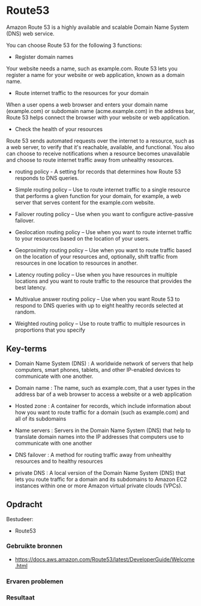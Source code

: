 # Route53
Amazon Route 53 is a highly available and scalable Domain Name System (DNS) web service. 

You can choose Route 53 for the following 3 functions:

- Register domain names

Your website needs a name, such as example.com. Route 53 lets you register a name for your website or web application, known as a domain name.

- Route internet traffic to the resources for your domain

When a user opens a web browser and enters your domain name (example.com) or subdomain name (acme.example.com) in the address bar, Route 53 helps connect the browser with your website or web application.

- Check the health of your resources

Route 53 sends automated requests over the internet to a resource, such as a web server, to verify that it's reachable, available, and functional. You also can choose to receive notifications when a resource becomes unavailable and choose to route internet traffic away from unhealthy resources.
- routing policy - 
A setting for records that determines how Route 53 responds to DNS queries. 

- Simple routing policy – Use to route internet traffic to a single resource that performs a given
function for your domain, for example, a web server that serves content for the example.com
website.
- Failover routing policy – Use when you want to configure active-passive failover.
- Geolocation routing policy – Use when you want to route internet traffic to your resources based
on the location of your users.
- Geoproximity routing policy – Use when you want to route traffic based on the location of your
resources and, optionally, shift traffic from resources in one location to resources in another.
- Latency routing policy – Use when you have resources in multiple locations and you want to route
traffic to the resource that provides the best latency.
- Multivalue answer routing policy – Use when you want Route 53 to respond to DNS queries with
up to eight healthy records selected at random.
- Weighted routing policy – Use to route traffic to multiple resources in proportions that you
specify
## Key-terms
- Domain Name System (DNS) : 
A worldwide network of servers that help computers, smart phones, tablets, and other IP-enabled
devices to communicate with one another.

- Domain name : The name, such as example.com, that a user types in the address bar of a web browser to access a
website or a web application

- Hosted zone : A container for records, which include information about how you want to route traffic for a domain
(such as example.com) and all of its subdomains

- Name servers : Servers in the Domain Name System (DNS) that help to translate domain names into the IP
addresses that computers use to communicate with one another
- DNS failover : A method for routing traffic away from unhealthy resources and to healthy resources

- private DNS : A local version of the Domain Name System (DNS) that lets you route traffic for a domain and its
subdomains to Amazon EC2 instances within one or more Amazon virtual private clouds (VPCs).
## Opdracht
Bestudeer:

- Route53
### Gebruikte bronnen
- https://docs.aws.amazon.com/Route53/latest/DeveloperGuide/Welcome.html

### Ervaren problemen

### Resultaat
